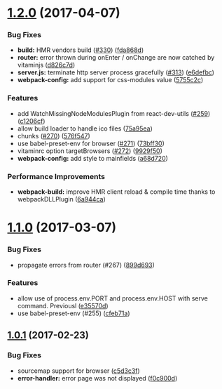 <a name="1.2.0"></a>
# [1.2.0](https://github.com/evaneos/vitaminjs/compare/v1.1.0...v1.2.0) (2017-04-07)


### Bug Fixes

* **build:** HMR vendors build ([#330](https://github.com/evaneos/vitaminjs/issues/330)) ([fda868d](https://github.com/evaneos/vitaminjs/commit/fda868d))
* **router:** error thrown during onEnter / onChange are now catched by vitaminjs ([d826c7d](https://github.com/evaneos/vitaminjs/commit/d826c7d))
* **server.js:** terminate http server process gracefully ([#313](https://github.com/evaneos/vitaminjs/issues/313)) ([e6defbc](https://github.com/evaneos/vitaminjs/commit/e6defbc))
* **webpack-config:** add support for css-modules value ([5755c2c](https://github.com/evaneos/vitaminjs/commit/5755c2c))


### Features

* add WatchMissingNodeModulesPlugin from react-dev-utils ([#259](https://github.com/evaneos/vitaminjs/issues/259)) ([c1206cf](https://github.com/evaneos/vitaminjs/commit/c1206cf))
* allow build loader to handle ico files ([75a95ea](https://github.com/evaneos/vitaminjs/commit/75a95ea))
* chunks ([#270](https://github.com/evaneos/vitaminjs/issues/270)) ([576f547](https://github.com/evaneos/vitaminjs/commit/576f547))
* use babel-preset-env for browser ([#271](https://github.com/evaneos/vitaminjs/issues/271)) ([73bff30](https://github.com/evaneos/vitaminjs/commit/73bff30))
* vitaminrc option targetBrowsers ([#272](https://github.com/evaneos/vitaminjs/issues/272)) ([9929f50](https://github.com/evaneos/vitaminjs/commit/9929f50))
* **webpack-config:** add style to mainfields ([a68d720](https://github.com/evaneos/vitaminjs/commit/a68d720))


### Performance Improvements

* **webpack-build:** improve HMR client reload & compile time thanks to webpackDLLPlugin ([6a944ca](https://github.com/evaneos/vitaminjs/commit/6a944ca))



<a name="1.1.0"></a>
# [1.1.0](https://github.com/evaneos/vitaminjs/compare/1.0.1...v1.1.0) (2017-03-07)


### Bug Fixes

* propagate errors from router (#267) ([899d693](https://github.com/evaneos/vitaminjs/commit/899d693))

### Features

* allow use of process.env.PORT and process.env.HOST with serve command. Previousl ([e35570d](https://github.com/evaneos/vitaminjs/commit/e35570d))
* use babel-preset-env (#255) ([cfeb71a](https://github.com/evaneos/vitaminjs/commit/cfeb71a))

<a name="1.0.1"></a>
## [1.0.1](https://github.com/evaneos/vitaminjs/compare/v1.0.0...v1.0.1) (2017-02-23)


### Bug Fixes

* sourcemap support for browser ([c5d3c3f](https://github.com/evaneos/vitaminjs/commit/c5d3c3f))
* **error-handler:** error page was not displayed ([f0c900d](https://github.com/evaneos/vitaminjs/commit/f0c900d))



